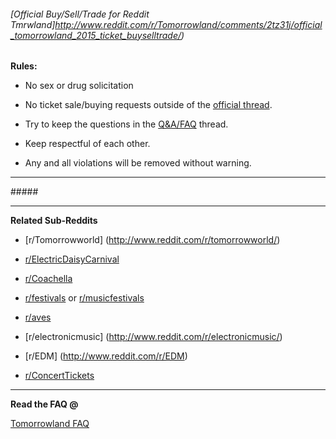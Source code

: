 ###### [Official Buy/Sell/Trade for Reddit Tmrwland]http://www.reddit.com/r/Tomorrowland/comments/2tz31j/official_tomorrowland_2015_ticket_buyselltrade/)

**Rules:**

+ No sex or drug solicitation

+ No ticket sale/buying requests outside of the [official thread](http://www.reddit.com/r/Tomorrowland/comments/1y2ih1/official_tomorrowland_2014_ticket_buyselltrade/).

+ Try to keep the questions in the [Q&A/FAQ](http://www.reddit.com/r/Tomorrowland/comments/1y5whq/official_faqqa_tomorrowland_and_dreamville/) thread.

+ Keep respectful of each other.

+ Any and all violations will be removed without warning.

---

#####[ ](http://www.tomorrowland.be/)

---

**Related Sub-Reddits**

+ [r/Tomorrowworld] (http://www.reddit.com/r/tomorrowworld/)

+ [r/ElectricDaisyCarnival](http://www.reddit.com/r/electricdaisycarnival)

+ [r/Coachella](http://www.reddit.com/r/Coachella)

+ [r/festivals](http://www.reddit.com/r/festivals/) or [r/musicfestivals](http://www.reddit.com/r/musicfestivals)

+ [r/aves](http://www.reddit.com/r/aves/)

+ [r/electronicmusic] (http://www.reddit.com/r/electronicmusic/)

+ [r/EDM] (http://www.reddit.com/r/EDM)

+ [r/ConcertTickets](http://www.reddit.com/r/ConcertTickets)

---

**Read the FAQ @** 

[Tomorrowland FAQ](http://www.tomorrowland.com/en/faq/frequently-asked-questions-0)